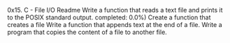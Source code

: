 0x15. C - File I/O Readme
Write a function that reads a text file and prints it to the POSIX standard output.
completed: 0.0%)
Create a function that creates a file
Write a function that appends text at the end of a file.
Write a program that copies the content of a file to another file.

